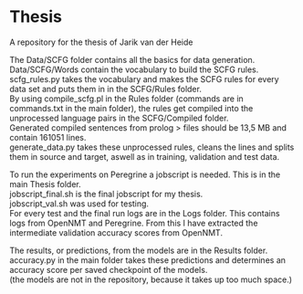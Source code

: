 # Thesis
A repository for the thesis of Jarik van der Heide

The Data/SCFG folder contains all the basics for data generation. <br/>
    Data/SCFG/Words contain the vocabulary to build the SCFG rules.<br/>
    scfg_rules.py takes the vocabulary and makes the SCFG rules for every data set and puts them in in the SCFG/Rules folder.<br/>
    By using compile_scfg.pl in the Rules folder (commands are in commands.txt in the main folder), the rules get compiled into the           unprocessed language pairs in the SCFG/Compiled folder.<br/>
    Generated compiled sentences from prolog > files should be 13,5 MB and contain 161051 lines.<br/>
    generate_data.py takes these unprocessed rules, cleans the lines and splits them in source and target, aswell as in training,             validation and test data.<br/>
    
To run the experiments on Peregrine a jobscript is needed. This is in the main Thesis folder.<br/>
    jobscript_final.sh is the final jobscript for my thesis.<br/>
    jobscript_val.sh was used for testing.<br/>
    For every test and the final run logs are in the Logs folder. This contains logs from OpenNMT and Peregrine. From this I have             extracted the intermediate validation accuracy scores from OpenNMT.<br/>

The results, or predictions, from the models are in the Results folder.<br/>
accuracy.py in the main folder takes these predictions and determines an accuracy score per saved checkpoint of the models.<br/>
(the models are not in the repository, because it takes up too much space.)<br/>
